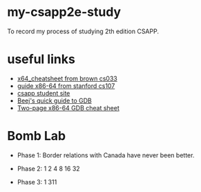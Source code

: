 # my-csapp2e-study
To record my process of studying 2th edition CSAPP.

# useful links
* [x64_cheatsheet from brown cs033](https://cs.brown.edu/courses/cs033/docs/guides/x64_cheatsheet.pdf)
* [guide x86-64 from stanford cs107](https://web.stanford.edu/class/cs107/guide_x86-64.html)
* [csapp student site](http://csapp.cs.cmu.edu/3e/students.html)
* [Beej's quick guide to GDB](http://beej.us/guide/bggdb)
* [Two-page x86-64 GDB cheat sheet](http://csapp.cs.cmu.edu/3e/docs/gdbnotes-x86-64.pdf)

# Bomb Lab
* Phase 1: Border relations with Canada have never been better.

* Phase 2: 1 2 4 8 16 32

* Phase 3: 1 311
